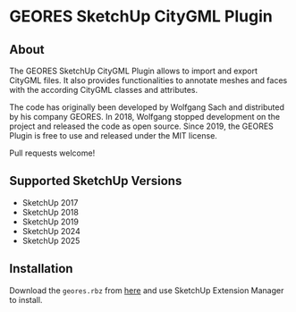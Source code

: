 # GEORES SketchUp CityGML Plugin

## About

The GEORES SketchUp CityGML Plugin allows to import and export CityGML files. It also provides
functionalities to annotate meshes and faces with the according CityGML classes and attributes.

The code has originally been developed by Wolfgang Sach and distributed by his company GEORES. In
2018, Wolfgang stopped development on the project and released the code as open source. Since 2019,
the GEORES Plugin is free to use and released under the MIT license.

Pull requests welcome!

## Supported SketchUp Versions

* SketchUp 2017
* SketchUp 2018
* SketchUp 2019
* SketchUp 2024
* SketchUp 2025

## Installation

Download the `geores.rbz` from [here](https://github.com/GeoplexGIS/geores/releases) and use
SketchUp Extension Manager to install.
